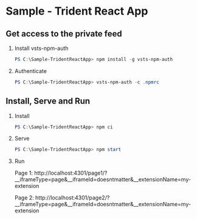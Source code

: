 # Sample - Trident React App

## Get access to the private feed
1. Install vsts-npm-auth
   ```powershell
   PS C:\Sample-TridentReactApp> npm install -g vsts-npm-auth
   ```

2. Authenticate
   ```powershell
   PS C:\Sample-TridentReactApp> vsts-npm-auth -c .npmrc
   ```

## Install, Serve and Run
1. Install
   ```powershell
   PS C:\Sample-TridentReactApp> npm ci
   ```

2. Serve
   ```powershell
   PS C:\Sample-TridentReactApp> npm start
   ```

3. Run
   
   Page 1: http://localhost:4301/page1/?__iframeType=page&__iframeId=doesntmatter&__extensionName=my-extension
   
   Page 2: http://localhost:4301/page2/?__iframeType=page&__iframeId=doesntmatter&__extensionName=my-extension
